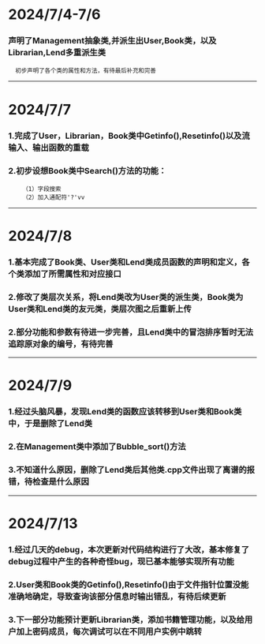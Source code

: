 # 2024/7/4-7/6
### 声明了Management抽象类,并派生出User,Book类，以及Librarian,Lend多重派生类
      初步声明了各个类的属性和方法，有待最后补充和完善

---

# 2024/7/7
### 1.完成了User，Librarian，Book类中Getinfo(),Resetinfo()以及流输入、输出函数的重载
### 2.初步设想Book类中Search()方法的功能：
        （1）字段搜索
        （2）加入通配符'?'vv

---
        
# 2024/7/8
### 1.基本完成了Book类、User类和Lend类成员函数的声明和定义，各个类添加了所需属性和对应接口  
### 2.修改了类层次关系，将Lend类改为User类的派生类，Book类为User类和Lend类的友元类，类层次图之后重新上传
### 2.部分功能和参数有待进一步完善，且Lend类中的冒泡排序暂时无法追踪原对象的编号，有待完善

---

# 2024/7/9
### 1.经过头脑风暴，发现Lend类的函数应该转移到User类和Book类中，于是删除了Lend类
### 2.在Management类中添加了Bubble_sort()方法
### 3.不知道什么原因，删除了Lend类后其他类.cpp文件出现了离谱的报错，待检查是什么原因

---

# 2024/7/13
### 1.经过几天的debug，本次更新对代码结构进行了大改，基本修复了debug过程中产生的各种奇怪bug，现已基本能够实现所有功能
### 2.User类和Book类的Getinfo(),Resetinfo()由于文件指针位置没能准确地确定，导致查询该部分信息时输出错乱，有待后续更新
### 3.下一部分功能预计更新Librarian类，添加书籍管理功能，以及给用户加上密码成员，每次调试可以在不同用户实例中跳转
